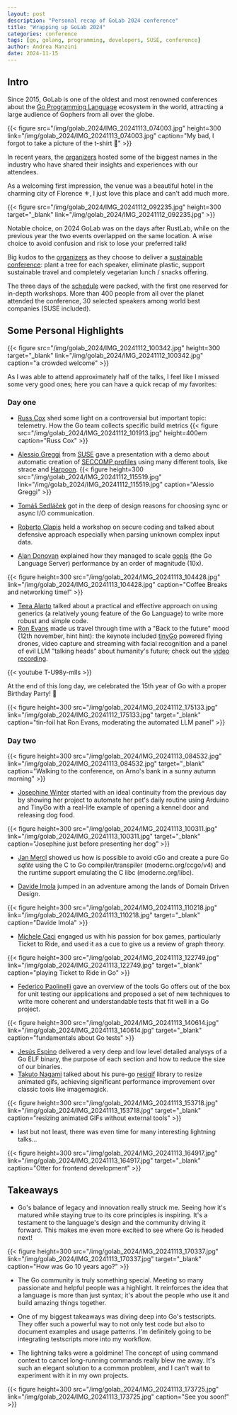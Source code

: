 ```yaml
---
layout: post
description: "Personal recap of GoLab 2024 conference"
title: "Wrapping up GoLab 2024"
categories: conference
tags: [go, golang, programming, developers, SUSE, conference]
author: Andrea Manzini
date: 2024-11-15
---
```


## Intro

Since 2015, GoLab is one of the oldest and most renowned conferences about the [Go Programming Language](https://go.dev/) ecosystem in the world, attracting a large audience of Gophers from all over the globe. 

{{< figure src="/img/golab_2024/IMG_20241113_074003.jpg" height=300 link="/img/golab_2024/IMG_20241113_074003.jpg" caption="My bad, I forgot to take a picture of the t-shirt 🤷" >}} 

In recent years, the [organizers](https://www.develer.com/en/) hosted some of the biggest names in the industry who have shared their insights and experiences with our attendees.

As a welcoming first impression, the venue was a beautiful hotel in the charming city of Florence ⚜️, I just love this place and can't add much more.

{{< figure src="/img/golab_2024/IMG_20241112_092235.jpg" height=300 target="_blank" link="/img/golab_2024/IMG_20241112_092235.jpg" >}} 

Notable choice, on 2024 GoLab was on the days after RustLab, while on the previous year the two events overlapped on the same location. A wise choice to avoid confusion and risk to lose your preferred talk!

Big kudos to the [organizers](https://www.develer.com/en/) as they choose to deliver a [sustainable conference](https://golab.io/golab-for-the-planet): plant a tree for each speaker, eliminate plastic, support sustainable travel and completely vegetarian lunch / snacks offering.

The three days of the [schedule](https://golab.io/schedule) were packed, with the first one reserved for in-depth workshops. More than 400 people from all over the planet attended the conference, 30 selected speakers among world best companies (SUSE included).

## Some Personal Highlights

{{< figure src="/img/golab_2024/IMG_20241112_100342.jpg" height=300 target="_blank" link="/img/golab_2024/IMG_20241112_100342.jpg" caption="a crowded welcome" >}} 

As I was able to attend approximately half of the talks, I feel like I missed some very good ones; here you can have a quick recap of my favorites:

### Day one 

- [Russ Cox](https://hachyderm.io/@rsc) shed some light on a controversial but important topic: telemetry. How the Go team collects specific build metrics {{< figure src="/img/golab_2024/IMG_20241112_101913.jpg" height=400em caption="Russ Cox" >}} 

- [Alessio Greggi](https://golab.io/speakers/greggi) from [SUSE](https://www.suse.com) gave a presentation with a demo about automatic creation of [SECCOMP profiles](https://en.wikipedia.org/wiki/Seccomp) using many different tools, like strace and [Harpoon](https://github.com/alegrey91/harpoon). {{< figure height=300 src="/img/golab_2024/IMG_20241112_115519.jpg" link="/img/golab_2024/IMG_20241112_115519.jpg" caption="Alessio Greggi" >}}
- [Tomáš Sedláček](https://www.linkedin.com/in/tomasedlacek/) got in the deep of design reasons for choosing sync or async I/O communication.
- [Roberto Clapis](https://twitter.com/empijei) held a workshop on secure coding and talked about defensive approach especially when parsing unknown complex input data.
- [Alan Donovan](https://github.com/adonovan) explained how they managed to scale [gopls](https://pkg.go.dev/golang.org/x/tools/gopls) (the Go Language Server) performance by an order of magnitude (10x).

 {{< figure height=300 src="/img/golab_2024/IMG_20241113_104428.jpg" link="/img/golab_2024/IMG_20241113_104428.jpg" caption="Coffee Breaks and networking time!" >}}

- [Teea Alarto](https://twitter.com/TeeaTime) talked about a practical and effective approach on using generics (a relatively young feature of the Go Language) to write more robust and simple code.
- [Ron Evans](https://twitter.com/deadprogram) made us travel through time with a "Back to the future" mood (12th november, hint hint): the keynote included [tinyGo](https://tinygo.org/) powered flying drones, video capture and streaming with facial recognition and a panel of evil LLM "talking heads" about humanity's future; check out the [video recording](https://www.youtube.com/watch?v=T-U98y-mlIs).

{{< youtube T-U98y-mlIs >}}

At the end of this long day, we celebrated the 15th year of Go with a proper Birthday Party! 🎂

 {{< figure height=300 src="/img/golab_2024/IMG_20241112_175133.jpg" link="/img/golab_2024/IMG_20241112_175133.jpg" target="_blank" caption="tin-foil hat Ron Evans, moderating the automated LLM panel" >}}


### Day two

 {{< figure height=300 src="/img/golab_2024/IMG_20241113_084532.jpg" link="/img/golab_2024/IMG_20241113_084532.jpg" target="_blank" caption="Walking to the conference, on Arno's bank in a sunny autumn morning" >}}

- [Josephine Winter](https://www.linkedin.com/in/josiewinter/) started with an ideal continuity from the previous day by showing her project to automate her pet's daily routine using Arduino and TinyGo with a real-life example of opening a kennel door and releasing dog food.

 {{< figure height=300 src="/img/golab_2024/IMG_20241113_100311.jpg" link="/img/golab_2024/IMG_20241113_100311.jpg" target="_blank" caption="Josephine just before presenting her dog" >}}

- [Jan Mercl](https://gitlab.com/cznic) showed us how is possible to avoid cGo and create a pure Go *sqlite* using the C to Go compiler/transpiler (modernc.org/ccgo/v4) and the runtime support emulating the C libc (modernc.org/libc).

- [Davide Imola](https://twitter.com/DavideImola) jumped in an adventure among the lands of Domain Driven Design. 

 {{< figure height=300 src="/img/golab_2024/IMG_20241113_110218.jpg" link="/img/golab_2024/IMG_20241113_110218.jpg" target="_blank" caption="Davide Imola" >}}

- [Michele Caci](https://www.linkedin.com/in/michele-caci-47770132/) engaged us with his passion for box games, particularly Ticket to Ride, and used it as a cue to give us a review of graph theory.

{{< figure height=300 src="/img/golab_2024/IMG_20241113_122749.jpg" link="/img/golab_2024/IMG_20241113_122749.jpg" target="_blank" caption="playing Ticket to Ride in Go" >}}

- [Federico Paolinelli](https://twitter.com/fedepaol) gave an overview of the tools Go offers out of the box for unit testing our applications and proposed a set of new techniques to write more coherent and understandable tests that fit well in a Go project.

{{< figure height=300 src="/img/golab_2024/IMG_20241113_140614.jpg" link="/img/golab_2024/IMG_20241113_140614.jpg" target="_blank" caption="fundamentals about Go tests" >}}

- [Jesús Espino](https://linkedin.com/in/jesus-espino/) delivered a very deep and low level detailed analysys of a Go ELF binary, the purpose of each section and how to reduce the size of our binaries. 
- [Takuto Nagami](https://www.linkedin.com/in/takutonagami/) talked about his pure-go [resigif](https://github.com/logica0419/resigif) library to resize animated gifs, achieving significant performance improvement over classic tools like imagemagick. 

{{< figure height=300 src="/img/golab_2024/IMG_20241113_153718.jpg" link="/img/golab_2024/IMG_20241113_153718.jpg" target="_blank" caption="resizing animated GIFs without external tools" >}}

- last but not least, there was even time for many interesting lightning talks... 

{{< figure height=300 src="/img/golab_2024/IMG_20241113_164917.jpg" link="/img/golab_2024/IMG_20241113_164917.jpg" target="_blank" caption="Otter for frontend development" >}}

## Takeaways

- Go's balance of legacy and innovation really struck me. Seeing how it's matured while staying true to its core principles is inspiring. It's a testament to the language's design and the community driving it forward. This makes me even more excited to see where Go is headed next!

{{< figure height=300 src="/img/golab_2024/IMG_20241113_170337.jpg" link="/img/golab_2024/IMG_20241113_170337.jpg" target="_blank" caption="How was Go 10 years ago?" >}}

- The Go community is truly something special. Meeting so many passionate and helpful people was a highlight. It reinforces the idea that a language is more than just syntax; it's about the people who use it and build amazing things together.

- One of my biggest takeaways was diving deep into Go's testscripts. They offer such a powerful way to not only test code but also to document examples and usage patterns. I'm definitely going to be integrating testscripts more into my workflow.

- The lightning talks were a goldmine! The concept of using command context to cancel long-running commands really blew me away. It's such an elegant solution to a common problem, and I can't wait to experiment with it in my own projects.

 {{< figure height=300 src="/img/golab_2024/IMG_20241113_173725.jpg" link="/img/golab_2024/IMG_20241113_173725.jpg" caption="See you soon!" >}}
